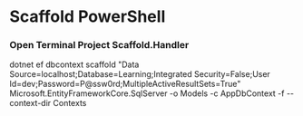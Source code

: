# Scaffold PowerShell
### Open Terminal Project Scaffold.Handler
dotnet ef dbcontext scaffold "Data Source=localhost;Database=Learning;Integrated Security=False;User Id=dev;Password=P@ssw0rd;MultipleActiveResultSets=True" Microsoft.EntityFrameworkCore.SqlServer -o Models -c AppDbContext -f --context-dir Contexts
